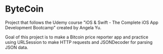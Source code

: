 # ByteCoin

Project that follows the Udemy course "iOS & Swift - The Complete iOS App Development Bootcamp" created by Angela Yu.

Goal of this project is to make a Bitcoin price reporter app and practice using URLSession to make HTTP requests and JSONDecoder for parsing JSON data.


